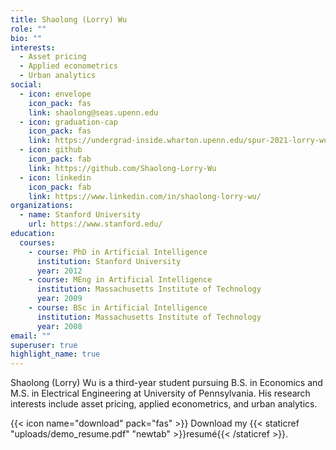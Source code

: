```yaml
---
title: Shaolong (Lorry) Wu
role: ""
bio: ""
interests:
  - Asset pricing
  - Applied econometrics
  - Urban analytics
social:
  - icon: envelope
    icon_pack: fas
    link: shaolong@seas.upenn.edu
  - icon: graduation-cap
    icon_pack: fas
    link: https://undergrad-inside.wharton.upenn.edu/spur-2021-lorry-wu/
  - icon: github
    icon_pack: fab
    link: https://github.com/Shaolong-Lorry-Wu
  - icon: linkedin
    icon_pack: fab
    link: https://www.linkedin.com/in/shaolong-lorry-wu/
organizations:
  - name: Stanford University
    url: https://www.stanford.edu/
education:
  courses:
    - course: PhD in Artificial Intelligence
      institution: Stanford University
      year: 2012
    - course: MEng in Artificial Intelligence
      institution: Massachusetts Institute of Technology
      year: 2009
    - course: BSc in Artificial Intelligence
      institution: Massachusetts Institute of Technology
      year: 2008
email: ""
superuser: true
highlight_name: true
---
```

Shaolong (Lorry) Wu is a third-year student pursuing B.S. in Economics and M.S. in Electrical Engineering at University of Pennsylvania. His research interests include asset pricing, applied econometrics, and urban analytics. 

{{< icon name="download" pack="fas" >}} Download my {{< staticref "uploads/demo_resume.pdf" "newtab" >}}resumé{{< /staticref >}}.